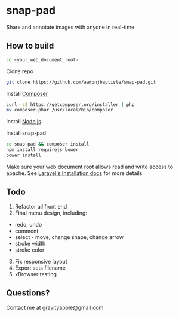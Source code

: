 snap-pad
========

Share and annotate images with anyone in real-time

How to build
------------

```bash
cd <your_web_document_root>
```

Clone repo

```bash
git clone https://github.com/aaronjbaptiste/snap-pad.git
```
Install [Composer](http://getcomposer.org/doc/00-intro.md)

```bash
curl -sS https://getcomposer.org/installer | php
mv composer.phar /usr/local/bin/composer
```

Install [Node.js](http://nodejs.org/)

Install snap-pad

```bash
cd snap-pad && composer install
npm install requirejs bower
bower install
```

Make sure your web document root allows read and write access to apache. See [Laravel's Installation docs](http://laravel.com/docs/installation) for more details

Todo
-----

 1. Refactor all front end
 2. Final menu design, including:
  * redo, undo
  * comment
  * select - move, change shape, change arrow
  * stroke width
  * stroke color
 3. Fix responsive layout
 4. Export sets filename
 5. xBrowser testing

Questions?
----------

Contact me at gravityapple@gmail.com

